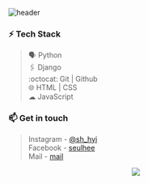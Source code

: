
![header](https://capsule-render.vercel.app/api?type=slice&color=93ABD3&height=180&section=header&text=Hi,%20I'm%20Seulhee!%20🤸🏻‍🤸🏻‍♂️&fontSize=26&fontColor=242a2e&animation=fadeIn&fontAlignY=70)

<!-- <img align='right' src='https://user-images.githubusercontent.com/5713670/87202985-820dcb80-c2b6-11ea-9f56-7ec461c497c3.gif' width='50'>
<img align='right' src='https://user-images.githubusercontent.com/5713670/87202985-820dcb80-c2b6-11ea-9f56-7ec461c497c3.gif' width='50'>
<img align='right' src='https://user-images.githubusercontent.com/5713670/87202985-820dcb80-c2b6-11ea-9f56-7ec461c497c3.gif' width='50'> -->

### ⚡ Tech Stack
> 🗣 Python <br>
> 🖇️ Django <br>
> :octocat: Git | Github <br>
> 🌐 HTML | CSS <br>
> ☁ JavaScript

### 📫 Get in touch
> Instagram - [@sh_hyi](https://www.instagram.com/sh_hyi/) <br>
> Facebook - [seulhee](https://www.facebook.com/profile.php?id=100010707647621) <br>
> Mail - [mail](mailto:3021062@gmail.com)


<div align="center">

<img align="center" src="https://github-readme-stats.vercel.app/api?username=SeulHee&include_all_commits=true&count_private=true&show_icons=true&line_height=20&title_color=487eb0&icon_color=487eb0&text_color=000&bg_color=0,93ABD3">
